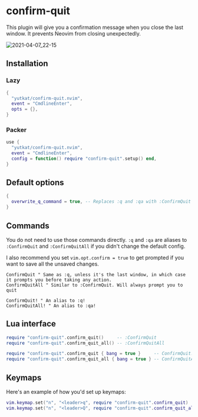 # confirm-quit

This plugin will give you a confirmation message when you close the last window. It prevents Neovim from closing unexpectedly.

![2021-04-07_22-15](https://user-images.githubusercontent.com/8683947/113873204-8fc59280-97ef-11eb-82b3-1c8b55373277.png)

## Installation

### Lazy

```lua
{
  "yutkat/confirm-quit.nvim",
  event = "CmdlineEnter",
  opts = {},
}
```

### Packer

```lua
use {
  "yutkat/confirm-quit.nvim",
  event = "CmdlineEnter",
  config = function() require "confirm-quit".setup() end,
}
```

## Default options

```lua
{
  overwrite_q_command = true, -- Replaces :q and :qa with :ConfirmQuit and :ConfirmQuitAll
}
```

## Commands

You do not need to use those commands directly. `:q` and `:qa` are aliases to `:ConfirmQuit` and `:ConfirmQuitAll` if you didn't change the default config.

I also recommend you set `vim.opt.confirm = true` to get prompted if you want to save all the unsaved changes.

```vim
ConfirmQuit " Same as :q, unless it's the last window, in which case it prompts you before taking any action.
ConfirmQuitAll " Similar to :ConfirmQuit. Will always prompt you to quit 

ConfirmQuit! " An alias to :q!
ConfirmQuitAll! " An alias to :qa!
```

## Lua interface

```lua
require "confirm-quit".confirm_quit()     -- :ConfirmQuit
require "confirm-quit".confirm_quit_all() -- :ConfirmQuitAll

require "confirm-quit".confirm_quit { bang = true }     -- ConfirmQuit!
require "confirm-quit".confirm_quit_all { bang = true } -- ConfirmQuitAll!
```

## Keymaps

Here's an example of how you'd set up keymaps:
```lua
vim.keymap.set("n", "<leader>q", require "confirm-quit".confirm_quit)
vim.keymap.set("n", "<leader>Q", require "confirm-quit".confirm_quit_all)
```
